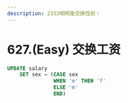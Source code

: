 ```yaml
---
description: 2333明明是交换性别！
---
```


# 627.\(Easy\) 交换工资

```sql
UPDATE salary
    SET sex = (CASE sex 
               WHEN 'm' THEN 'f'
               ELSE 'm'
               END)
```

